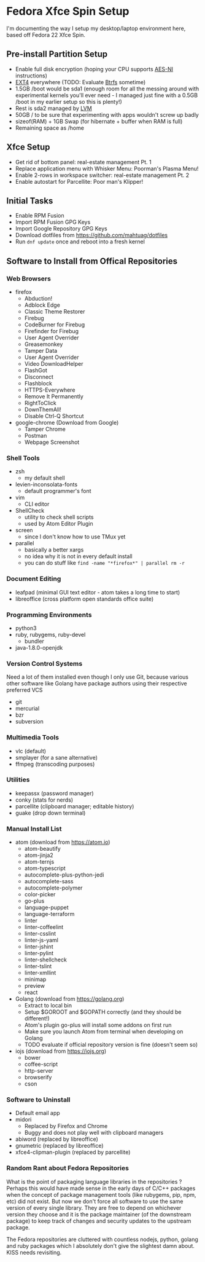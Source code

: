 # Fedora Xfce Spin Setup

I'm documenting the way I setup my desktop/laptop environment here, based off
Fedora 22 Xfce Spin.

## Pre-install Partition Setup

* Enable full disk encryption (hoping your CPU supports
  [AES-NI](https://en.wikipedia.org/wiki/AES_instruction_set) instructions)
* [EXT4](https://en.wikipedia.org/wiki/Ext4) everywhere (TODO: Evaluate
  [Btrfs](https://en.wikipedia.org/wiki/Btrfs) sometime)
* 1.5GB /boot would be sda1 (enough room for all the messing around with
  experimental kernels you'll ever need - I managed just fine with a 0.5GB /boot
  in my earlier setup so this is plenty!)
* Rest is sda2 managed by
  [LVM](https://en.wikipedia.org/wiki/Logical_Volume_Manager_(Linux))
* 50GB / to be sure that experimenting with apps wouldn't screw up badly
* sizeof(RAM) + 1GB Swap (for hibernate + buffer when RAM is full)
* Remaining space as /home

## Xfce Setup

* Get rid of bottom panel: real-estate management Pt. 1
* Replace application menu with Whisker Menu: Poorman's Plasma Menu!
* Enable 2-rows in workspace switcher: real-estate management Pt. 2
* Enable autostart for Parcellite: Poor man's Klipper!


## Initial Tasks

* Enable RPM Fusion
* Import RPM Fusion GPG Keys
* Import Google Repository GPG Keys
* Download dotfiles from https://github.com/mahtuag/dotfiles
* Run ```dnf update``` once and reboot into a fresh kernel

## Software to Install from Offical Repositories

### Web Browsers

* firefox
  * Abduction!
  * Adblock Edge
  * Classic Theme Restorer
  * Firebug
  * CodeBurner for Firebug
  * Firefinder for Firebug
  * User Agent Overrider
  * Greasemonkey
  * Tamper Data
  * User Agent Overrider
  * Video DownloadHelper
  * FlashGot
  * Disconnect
  * Flashblock
  * HTTPS-Everywhere
  * Remove It Permanently
  * RightToClick
  * DownThemAll!
  * Disable Ctrl-Q Shortcut
* google-chrome (Download from Google)
  * Tamper Chrome
  * Postman
  * Webpage Screenshot

### Shell Tools

* zsh
  * my default shell
* levien-inconsolata-fonts
  * default programmer's font
* vim
  * CLI editor
* ShellCheck
  * utility to check shell scripts
  * used by Atom Editor Plugin
* screen
  * since I don't know how to use TMux yet
* parallel
  * basically a better xargs
  * no idea why it is not in every default install
  * you can do stuff like ```find -name "*firefox*" | parallel rm -r```


### Document Editing

* leafpad (minimal GUI text editor - atom takes a long time to start)
* libreoffice (cross platform open standards office suite)

### Programming Environments

* python3
* ruby, rubygems, ruby-devel
  * bundler
* java-1.8.0-openjdk

### Version Control Systems

Need a lot of them installed even though I only use Git, because various other
software like Golang have package authors using their respective preferred VCS

* git
* mercurial
* bzr
* subversion

### Multimedia Tools

* vlc (default)
* smplayer (for a sane alternative)
* ffmpeg (transcoding purposes)

### Utilities

* keepassx (password manager)
* conky (stats for nerds)
* parcellite (clipboard manager; editable history)
* guake (drop down terminal)

### Manual Install List

* atom (download from https://atom.io)
  * atom-beautify
  * atom-jinja2
  * atom-ternjs
  * atom-typescript
  * autocomplete-plus-python-jedi
  * autocomplete-sass
  * autocomplete-polymer
  * color-picker
  * go-plus
  * language-puppet
  * language-terraform
  * linter
  * linter-coffeelint
  * linter-csslint
  * linter-js-yaml
  * linter-jshint
  * linter-pylint
  * linter-shellcheck
  * linter-tslint
  * linter-xmllint
  * minimap
  * preview
  * react
* Golang (download from https://golang.org)
  * Extract to local bin
  * Setup $GOROOT and $GOPATH correctly (and they should be different!)
  * Atom's plugin go-plus will install some addons on first run
  * Make sure you launch Atom from terminal when developing on Golang
  * TODO evaluate if official repository version is fine (doesn't seem so)
* iojs (download from https://iojs.org)
  * bower
  * coffee-script
  * http-server
  * browserify
  * cson


### Software to Uninstall

* Default email app
* midori
  * Replaced by Firefox and Chrome
  * Buggy and does not play well with clipboard managers
* abiword (replaced by libreoffice)
* gnumetric (replaced by libreoffice)
* xfce4-clipman-plugin (replaced by parcellite)

### Random Rant about Fedora Repositories

What is the point of packaging language libraries in the repositories ? Perhaps
this would have made sense in the early days of C/C++ packages when the concept
of package management tools (like rubygems, pip, npm, etc) did not exist. But
now we don't force all software to use the same version of every single library.
They are free to depend on whichever version they choose and it is the package
maintainer (of the downstream package) to keep track of changes and security
updates to the upstream package.

The Fedora repositories are cluttered with countless nodejs, python, golang and
ruby packages which I absolutely don't give the slightest damn about. KISS needs
revisiting.

